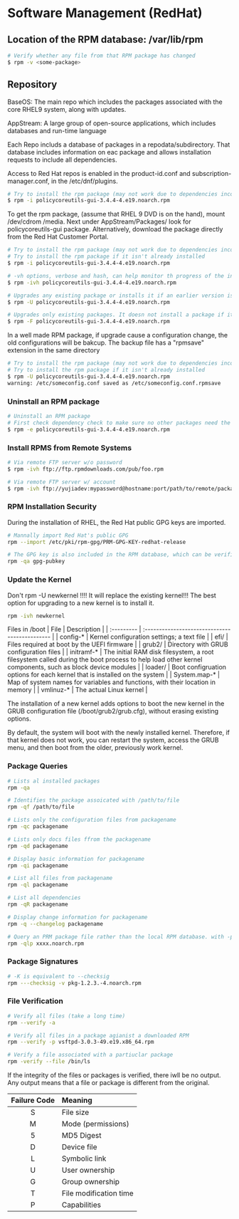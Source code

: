 # Software Management (RedHat)

## Location of the RPM database: /var/lib/rpm
```bash 
# Verify whether any file from that RPM package has changed
$ rpm -v <some-package>
```

## Repository
BaseOS: The main repo which includes the packages associated with the core RHEL9 system, along with updates.

AppStream: A large group of open-source applications, which includes databases and run-time language

Each Repo includs a database of packages in a repodata/subdirectory. That database includes information on eac package and allows installation requests to include all dependencies.

Access to Red Hat repos is enabled in the product-id.conf and subscription-manager.conf, in the /etc/dnf/plugins.

```bash 
# Try to install the rpm package (may not work due to dependencies incomplete)
$ rpm -i policycoreutils-gui-3.4.4-4.e19.noarch.rpm
```
To get the rpm package, (assume that RHEL 9 DVD is on the hand), mount /dev/cdrom /media. Next under AppStream/Packages/ look for policycoreutils-gui package. Alternatively, download the package directly from the Red Hat Customer Portal.

```bash 
# Try to install the rpm package (may not work due to dependencies incomplete)
# Try to install the rpm package if it isn't already installed
$ rpm -i policycoreutils-gui-3.4.4-4.e19.noarch.rpm

# -vh options, verbose and hash, can help monitor th progress of the installation
$ rpm -ivh policycoreutils-gui-3.4.4-4.e19.noarch.rpm

# Upgrades any existing package or installs it if an earlier version isn't already installed.
$ rpm -U policycoreutils-gui-3.4.4-4.e19.noarch.rpm

# Upgrades only existing packages. It doesn not install a package if it wan't previously installed
$ rpm -F policycoreutils-gui-3.4.4-4.e19.noarch.rpm
```
In a well made RPM package, if upgrade cause a configuration change, the old configurations will be bakcup. The backup file has a "rpmsave" extension in the same directory

```bash 
# Try to install the rpm package (may not work due to dependencies incomplete)
# Try to install the rpm package if it isn't already installed
$ rpm -U policycoreutils-gui-3.4.4-4.e19.noarch.rpm
warning: /etc/someconfig.conf saved as /etc/someconfig.conf.rpmsave
```

### Uninstall an RPM package
```bash 
# Uninstall an RPM package
# First check dependency check to make sure no other packages need the package
$ rpm -e policycoreutils-gui-3.4.4-4.e19.noarch.rpm
```

### Install RPMS from Remote Systems
```bash 
# Via remote FTP server w/o password
$ rpm -ivh ftp://ftp.rpmdownloads.com/pub/foo.rpm

# Via remote FTP server w/ account
$ rpm -ivh ftp://yujiadev:mypassword@hostname:port/path/to/remote/package.rpm
```

### RPM Installation Security
During the installation of RHEL, the Red Hat public GPG keys are imported. 
```bash 
# Mannally import Red Hat's public GPG
rpm --import /etc/pki/rpm-gpg/PRM-GPG-KEY-redhat-release

# The GPG key is also included in the RPM database, which can be verified with the following
rpm -qa gpg-pubkey
```

### Update the Kernel
Don't rpm -U newkernel !!!! It will replace the existing kernel!!! The best option for upgrading to a new kernel is to install it.
```bash 
rpm -ivh newkernel
```
Files in /boot
|   File     |                  Description                   |
| :--------- | :--------------------------------------------- |
| config-*   | Kernel configuration settings; a text file     |
| efi/       | Files required at boot by the UEFI firmware    |
| grub2/     | Directory with GRUB configuration files        |
| initramf-* | The initial RAM disk filesystem, a root filesystem called during the boot process to help load other kernel components, such as block device modules |
| loader/    | Boot configruation options for each kernel that is installed on the system |
| System.map-* | Map of system names for variables and functions, with their location in memory |
| vmlinuz-*  | The actual Linux kernel |

The installation of a new kernel adds options to boot the new kernel in the GRUB configuration file (/boot/grub2/grub.cfg), without erasing existing options.

By default, the system will boot with the newly installed kernel. Therefore, if that kernel does not work, you can restart the system, access the GRUB menu, and then boot from the older, previously work kernel.

### Package Queries
```bash 
# Lists al installed packages
rpm -qa

# Identifies the package assoicated with /path/to/file
rpm -qf /path/to/file

# Lists only the configuration files from packagename
rpm -qc packagename

# Lists only docs files ffrom the packagename
rpm -qd packagename

# Display basic information for packagename
rpm -qi packagename

# List all files from packagename
rpm -ql packagename

# List all dependencies
rpm -qR packagename

# Display change information for packagename
rpm -q --changelog packagename

# Query an PRM package file rather than the local RPM database. with -p switch that specifiy the path or URL
rpm -qlp xxxx.noarch.rpm
```

### Package Signatures
```bash 
# -K is equivalent to --checksig
rpm ---checksig -v pkg-1.2.3.-4.noarch.rpm
```

### File Verification
```bash 
# Verify all files (take a long time)
rpm --verify -a

# Verify all files in a package agianist a downloaded RPM
rpm --verify -p vsftpd-3.0.3-49.e19.x86_64.rpm

# Verify a file associated with a partiuclar package
rpm -verify --file /bin/ls
```

If the integrity of the files or packages is verified, there iwll be no output. Any output means that a file or package is different from the original.

| Failure Code  | Meaning |
| :-----------: | :------- |
| S             | File size |
| M             | Mode (permissions) |
| 5             | MD5 Digest |
| D             | Device file |
| L             | Symbolic link |
| U             | User ownership |
| G             | Group ownership |
| T             | File modification time |
| P             | Capabilities |
